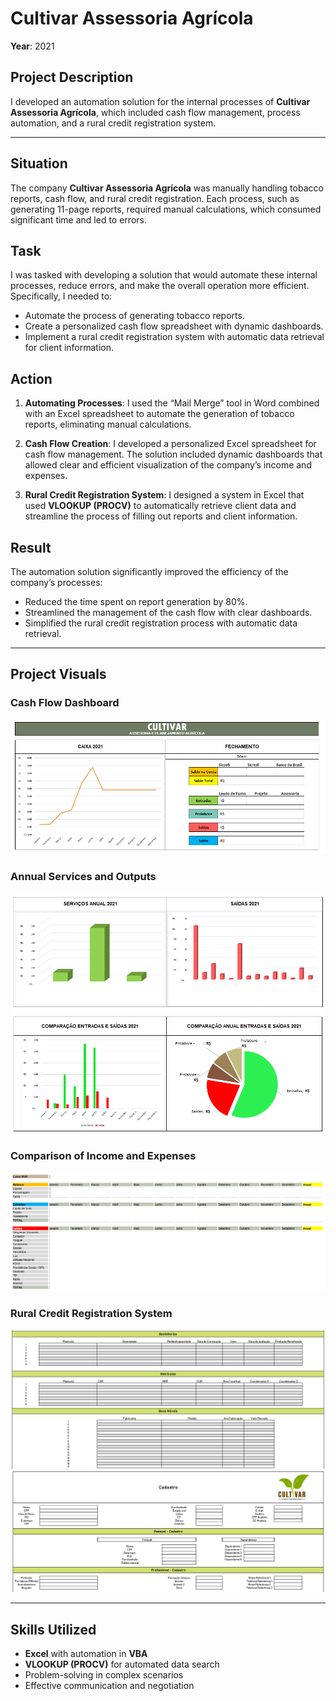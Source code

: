 # Cultivar Assessoria Agrícola

**Year**: 2021

## Project Description
I developed an automation solution for the internal processes of **Cultivar Assessoria Agrícola**, which included cash flow management, process automation, and a rural credit registration system.

---

## Situation
The company **Cultivar Assessoria Agrícola** was manually handling tobacco reports, cash flow, and rural credit registration. Each process, such as generating 11-page reports, required manual calculations, which consumed significant time and led to errors.

## Task
I was tasked with developing a solution that would automate these internal processes, reduce errors, and make the overall operation more efficient. Specifically, I needed to:
- Automate the process of generating tobacco reports.
- Create a personalized cash flow spreadsheet with dynamic dashboards.
- Implement a rural credit registration system with automatic data retrieval for client information.

## Action
1. **Automating Processes**: I used the “Mail Merge” tool in Word combined with an Excel spreadsheet to automate the generation of tobacco reports, eliminating manual calculations.
   
2. **Cash Flow Creation**: I developed a personalized Excel spreadsheet for cash flow management. The solution included dynamic dashboards that allowed clear and efficient visualization of the company’s income and expenses.

3. **Rural Credit Registration System**: I designed a system in Excel that used **VLOOKUP (PROCV)** to automatically retrieve client data and streamline the process of filling out reports and client information.

## Result
The automation solution significantly improved the efficiency of the company’s processes:
- Reduced the time spent on report generation by 80%.
- Streamlined the management of the cash flow with clear dashboards.
- Simplified the rural credit registration process with automatic data retrieval.

---

## Project Visuals

### Cash Flow Dashboard
![Cash Flow Dashboard](https://github.com/Rafael-Paula/Portfolio/blob/main/English/Project%202%20-%20Cultivar/image%20(13).png)

### Annual Services and Outputs
![Annual Services](https://github.com/Rafael-Paula/Portfolio/blob/main/English/Project%202%20-%20Cultivar/image%20(14).png)
![Annual Outputs](https://github.com/Rafael-Paula/Portfolio/blob/main/English/Project%202%20-%20Cultivar/image%20(15).png)

### Comparison of Income and Expenses
![Comparison of Income and Expenses](https://github.com/Rafael-Paula/Portfolio/blob/main/English/Project%202%20-%20Cultivar/image%20(16).png)

### Rural Credit Registration System
![Rural Credit Registration System](https://github.com/Rafael-Paula/Portfolio/blob/main/English/Project%202%20-%20Cultivar/image%20(9).png)
![Rural Credit Registration System](https://github.com/Rafael-Paula/Portfolio/blob/main/English/Project%202%20-%20Cultivar/image%20(11).png)

---

## Skills Utilized
- **Excel** with automation in **VBA**
- **VLOOKUP (PROCV)** for automated data search
- Problem-solving in complex scenarios
- Effective communication and negotiation


